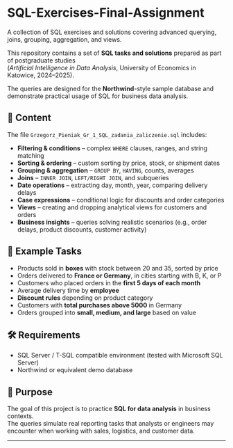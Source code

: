 # SQL-Exercises-Final-Assignment
A collection of SQL exercises and solutions covering advanced querying, joins, grouping, aggregation, and views. 

This repository contains a set of **SQL tasks and solutions** prepared as part of postgraduate studies  
(*Artificial Intelligence in Data Analysis*, University of Economics in Katowice, 2024–2025).  

The queries are designed for the **Northwind**-style sample database and demonstrate practical usage of SQL for business data analysis.

## 📌 Content

The file `Grzegorz_Pieniak_Gr_1_SQL_zadania_zaliczenie.sql` includes:

- **Filtering & conditions** – complex `WHERE` clauses, ranges, and string matching
- **Sorting & ordering** – custom sorting by price, stock, or shipment dates
- **Grouping & aggregation** – `GROUP BY`, `HAVING`, counts, averages
- **Joins** – `INNER JOIN`, `LEFT/RIGHT JOIN`, and subqueries
- **Date operations** – extracting day, month, year, comparing delivery delays
- **Case expressions** – conditional logic for discounts and order categories
- **Views** – creating and dropping analytical views for customers and orders
- **Business insights** – queries solving realistic scenarios (e.g., order delays, product discounts, customer activity)

## 🚀 Example Tasks

- Products sold in **boxes** with stock between 20 and 35, sorted by price  
- Orders delivered to **France or Germany**, in cities starting with B, K, or P  
- Customers who placed orders in the **first 5 days of each month**  
- Average delivery time by **employee**  
- **Discount rules** depending on product category  
- Customers with **total purchases above 5000** in Germany  
- Orders grouped into **small, medium, and large** based on value  

## 🛠️ Requirements

- SQL Server / T-SQL compatible environment (tested with Microsoft SQL Server)
- Northwind or equivalent demo database

## 🎯 Purpose

The goal of this project is to practice **SQL for data analysis** in business contexts.  
The queries simulate real reporting tasks that analysts or engineers may encounter when working with sales, logistics, and customer data.

---

